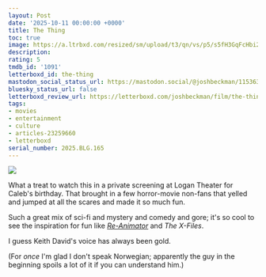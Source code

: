 ```yaml
---
layout: Post
date: '2025-10-11 00:00:00 +0000'
title: The Thing
toc: true
image: https://a.ltrbxd.com/resized/sm/upload/t3/qn/vs/p5/s5fH3GqFcHbi2F0NSBSh4KRNTc0-0-600-0-900-crop.jpg?v=01880125bb
description:
rating: 5
tmdb_id: '1091'
letterboxd_id: the-thing
mastodon_social_status_url: https://mastodon.social/@joshbeckman/115363116176248381
bluesky_status_url: false
letterboxd_review_url: https://letterboxd.com/joshbeckman/film/the-thing/
tags:
- movies
- entertainment
- culture
- articles-23259660
- letterboxd
serial_number: 2025.BLG.165
---
```

 <p><img src="https://a.ltrbxd.com/resized/sm/upload/t3/qn/vs/p5/s5fH3GqFcHbi2F0NSBSh4KRNTc0-0-600-0-900-crop.jpg?v=01880125bb"/></p> <p>What a treat to watch this in a private screening at Logan Theater for Caleb's birthday. That brought in a few horror-movie non-fans that yelled and jumped at all the scares and made it so much fun.</p><p>Such a great mix of sci-fi and mystery and comedy and gore; it's so cool to see the inspiration for fun like <a href="https://www.joshbeckman.org/blog/watching/reanimator" rel="nofollow"><em>Re-Animator</em></a> and <em>The X-Files</em>.</p><p>I guess Keith David's voice has always been gold.</p><p>(For <em>once</em> I'm glad I don't speak Norwegian; apparently the guy in the beginning spoils a lot of it if you can understand him.)</p> 
